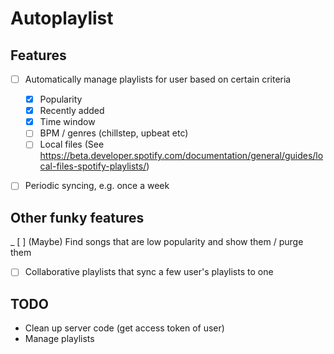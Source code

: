 # Autoplaylist

## Features
- [ ] Automatically manage playlists for user based on certain criteria
  - [x] Popularity
  - [x] Recently added
  - [x] Time window
  - [ ] BPM / genres (chillstep, upbeat etc)
  - [ ] Local files (See https://beta.developer.spotify.com/documentation/general/guides/local-files-spotify-playlists/)
- [ ] Periodic syncing, e.g. once a week


## Other funky features
_ [ ] (Maybe) Find songs that are low popularity and show them / purge them
- [ ] Collaborative playlists that sync a few user's playlists to one


## TODO
- Clean up server code (get access token of user)
- Manage playlists
